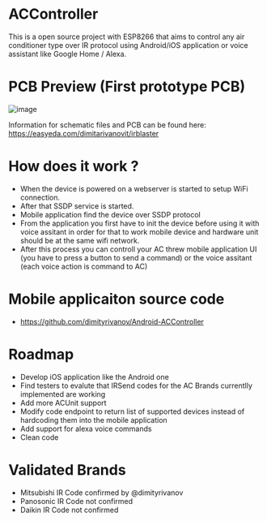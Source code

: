 # ACController
This is a open source project with ESP8266 that aims to control any air conditioner type over IR protocol using Android/iOS application or voice assistant like Google Home / Alexa.

# PCB Preview (First prototype PCB)
![image](https://i.ibb.co/BCLy09t/Screenshot-2019-08-21-at-23-34-39.png)

Information for schematic files and PCB can be found here: https://easyeda.com/dimitarivanovit/irblaster

# How does it work ?
  * When the device is powered on a webserver is started to setup WiFi connection.
  * After that SSDP service is started.
  * Mobile application find the device over SSDP protocol
  * From the application you first have to init the device before using it with voice assitant in order for that to work mobile device and hardware unit should be at the same wifi network.
  * After this process you can controll your AC threw mobile application UI (you have to press a button to send a command) or the voice assitant (each voice action is command to AC)
 
# Mobile applicaiton source code
  * https://github.com/dimityrivanov/Android-ACController
  
# Roadmap
  * Develop iOS application like the Android one
  * Find testers to evalute that IRSend codes for the AC Brands currentlly implemented are working
  * Add more ACUnit support
  * Modify code endpoint to return list of supported devices instead of hardcoding them into the mobile application
  * Add support for alexa voice commands
  * Clean code
  
  
# Validated Brands
 * Mitsubishi IR Code confirmed by @dimityrivanov
 * Panosonic IR Code not confirmed
 * Daikin IR Code not confirmed
  
